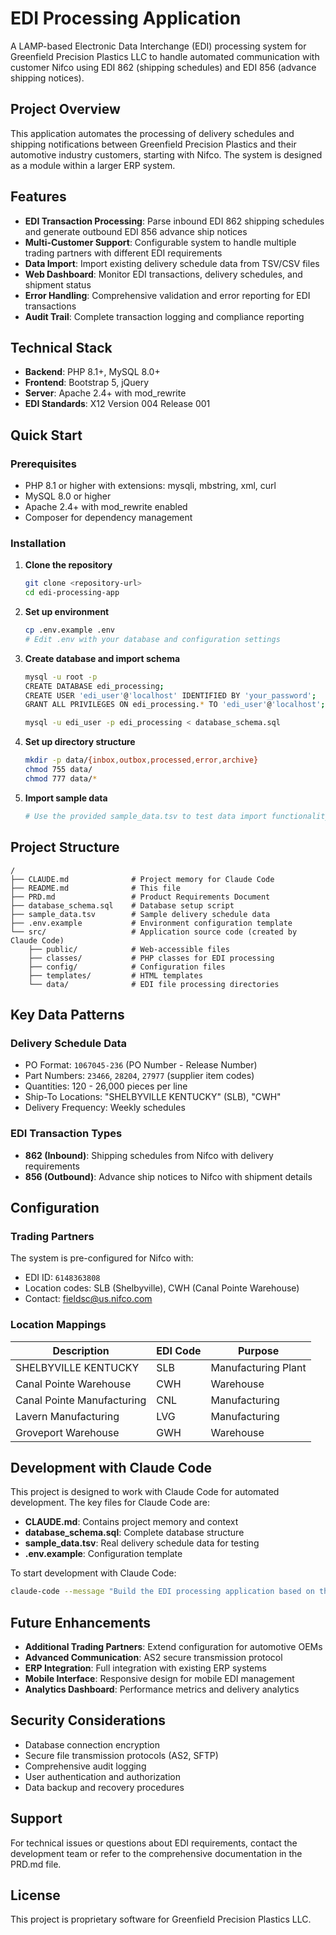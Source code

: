 # EDI Processing Application

A LAMP-based Electronic Data Interchange (EDI) processing system for Greenfield Precision Plastics LLC to handle automated communication with customer Nifco using EDI 862 (shipping schedules) and EDI 856 (advance shipping notices).

## Project Overview

This application automates the processing of delivery schedules and shipping notifications between Greenfield Precision Plastics and their automotive industry customers, starting with Nifco. The system is designed as a module within a larger ERP system.

## Features

- **EDI Transaction Processing**: Parse inbound EDI 862 shipping schedules and generate outbound EDI 856 advance ship notices
- **Multi-Customer Support**: Configurable system to handle multiple trading partners with different EDI requirements
- **Data Import**: Import existing delivery schedule data from TSV/CSV files
- **Web Dashboard**: Monitor EDI transactions, delivery schedules, and shipment status
- **Error Handling**: Comprehensive validation and error reporting for EDI transactions
- **Audit Trail**: Complete transaction logging and compliance reporting

## Technical Stack

- **Backend**: PHP 8.1+, MySQL 8.0+
- **Frontend**: Bootstrap 5, jQuery
- **Server**: Apache 2.4+ with mod_rewrite
- **EDI Standards**: X12 Version 004 Release 001

## Quick Start

### Prerequisites

- PHP 8.1 or higher with extensions: mysqli, mbstring, xml, curl
- MySQL 8.0 or higher
- Apache 2.4+ with mod_rewrite enabled
- Composer for dependency management

### Installation

1. **Clone the repository**
   ```bash
   git clone <repository-url>
   cd edi-processing-app
   ```

2. **Set up environment**
   ```bash
   cp .env.example .env
   # Edit .env with your database and configuration settings
   ```

3. **Create database and import schema**
   ```bash
   mysql -u root -p
   CREATE DATABASE edi_processing;
   CREATE USER 'edi_user'@'localhost' IDENTIFIED BY 'your_password';
   GRANT ALL PRIVILEGES ON edi_processing.* TO 'edi_user'@'localhost';
   
   mysql -u edi_user -p edi_processing < database_schema.sql
   ```

4. **Set up directory structure**
   ```bash
   mkdir -p data/{inbox,outbox,processed,error,archive}
   chmod 755 data/
   chmod 777 data/*
   ```

5. **Import sample data**
   ```bash
   # Use the provided sample_data.tsv to test data import functionality
   ```

## Project Structure

```
/
├── CLAUDE.md              # Project memory for Claude Code
├── README.md              # This file
├── PRD.md                 # Product Requirements Document
├── database_schema.sql    # Database setup script
├── sample_data.tsv        # Sample delivery schedule data
├── .env.example           # Environment configuration template
└── src/                   # Application source code (created by Claude Code)
    ├── public/            # Web-accessible files
    ├── classes/           # PHP classes for EDI processing
    ├── config/            # Configuration files
    ├── templates/         # HTML templates
    └── data/              # EDI file processing directories
```

## Key Data Patterns

### Delivery Schedule Data
- PO Format: `1067045-236` (PO Number - Release Number)
- Part Numbers: `23466`, `28204`, `27977` (supplier item codes)
- Quantities: 120 - 26,000 pieces per line
- Ship-To Locations: "SHELBYVILLE KENTUCKY" (SLB), "CWH"
- Delivery Frequency: Weekly schedules

### EDI Transaction Types
- **862 (Inbound)**: Shipping schedules from Nifco with delivery requirements
- **856 (Outbound)**: Advance ship notices to Nifco with shipment details

## Configuration

### Trading Partners
The system is pre-configured for Nifco with:
- EDI ID: `6148363808`
- Location codes: SLB (Shelbyville), CWH (Canal Pointe Warehouse)
- Contact: fieldsc@us.nifco.com

### Location Mappings
| Description | EDI Code | Purpose |
|-------------|----------|---------|
| SHELBYVILLE KENTUCKY | SLB | Manufacturing Plant |
| Canal Pointe Warehouse | CWH | Warehouse |
| Canal Pointe Manufacturing | CNL | Manufacturing |
| Lavern Manufacturing | LVG | Manufacturing |
| Groveport Warehouse | GWH | Warehouse |

## Development with Claude Code

This project is designed to work with Claude Code for automated development. The key files for Claude Code are:

- **CLAUDE.md**: Contains project memory and context
- **database_schema.sql**: Complete database structure
- **sample_data.tsv**: Real delivery schedule data for testing
- **.env.example**: Configuration template

To start development with Claude Code:
```bash
claude-code --message "Build the EDI processing application based on the PRD.md and database schema. Start with the core LAMP structure and data import functionality."
```

## Future Enhancements

- **Additional Trading Partners**: Extend configuration for automotive OEMs
- **Advanced Communication**: AS2 secure transmission protocol
- **ERP Integration**: Full integration with existing ERP systems
- **Mobile Interface**: Responsive design for mobile EDI management
- **Analytics Dashboard**: Performance metrics and delivery analytics

## Security Considerations

- Database connection encryption
- Secure file transmission protocols (AS2, SFTP)
- Comprehensive audit logging
- User authentication and authorization
- Data backup and recovery procedures

## Support

For technical issues or questions about EDI requirements, contact the development team or refer to the comprehensive documentation in the PRD.md file.

## License

This project is proprietary software for Greenfield Precision Plastics LLC.
